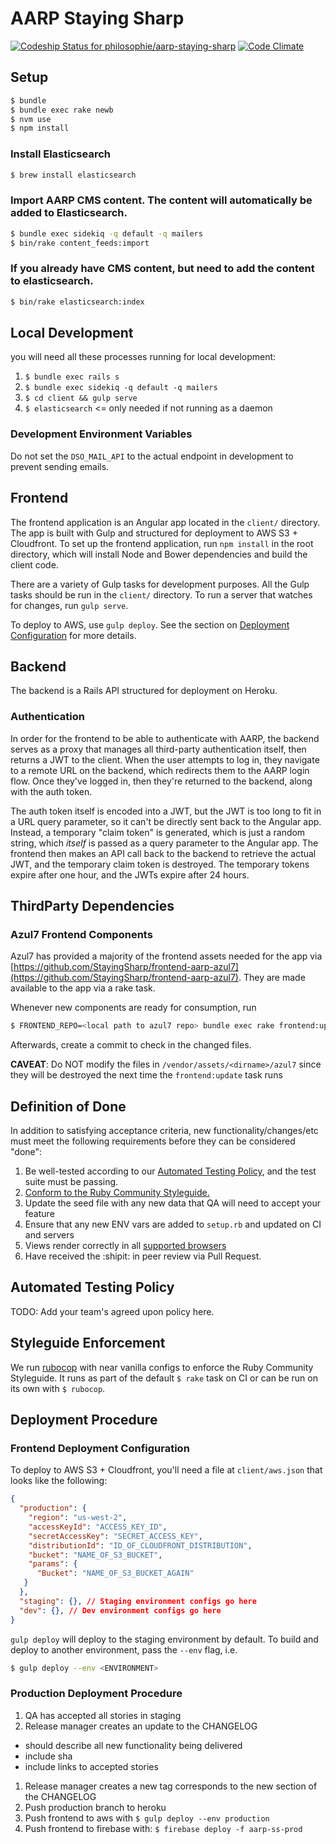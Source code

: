 # AARP Staying Sharp

[ ![Codeship Status for philosophie/aarp-staying-sharp](https://codeship.com/projects/5ea238d0-28c4-0133-e286-1ecec8ed5cc2/status?branch=master)](https://codeship.com/projects/97822)
[![Code Climate](https://codeclimate.com/repos/55d4c46de30ba0228b00a9c3/badges/9ddd857d2dd0872bb1a7/gpa.svg)](https://codeclimate.com/repos/55d4c46de30ba0228b00a9c3/feed)

## Setup

```bash
$ bundle
$ bundle exec rake newb
$ nvm use
$ npm install
```

### Install Elasticsearch
```bash
$ brew install elasticsearch
```

### Import AARP CMS content. The content will automatically be added to Elasticsearch.

```bash
$ bundle exec sidekiq -q default -q mailers
$ bin/rake content_feeds:import
```

### If you already have CMS content, but need to add the content to elasticsearch.

```bash
$ bin/rake elasticsearch:index
```

## Local Development
you will need all these processes running for local development:

1. `$ bundle exec rails s`
1. `$ bundle exec sidekiq -q default -q mailers`
1. `$ cd client && gulp serve`
1. `$ elasticsearch` <= only needed if not running as a daemon

### Development Environment Variables
Do not set the `DSO_MAIL_API` to the actual endpoint in development to prevent
sending emails.

## Frontend

The frontend application is an Angular app located in the `client/` directory. The app is built with Gulp and structured for deployment to AWS S3 + Cloudfront. To set up the frontend application, run `npm install` in the root directory, which will install Node and Bower dependencies and build the client code.

There are a variety of Gulp tasks for development purposes. All the Gulp tasks should be run in the `client/` directory. To run a server that watches for changes, run `gulp serve`.

To deploy to AWS, use `gulp deploy`. See the section on [Deployment Configuration]() for more details.

## Backend

The backend is a Rails API structured for deployment on Heroku.

### Authentication

In order for the frontend to be able to authenticate with AARP, the backend serves as a proxy that manages all third-party authentication itself, then returns a JWT to the client. When the user attempts to log in, they navigate to a remote URL on the backend, which redirects them to the AARP login flow. Once they've logged in, then they're returned to the backend, along with the auth token.

The auth token itself is encoded into a JWT, but the JWT is too long to fit in a URL query parameter, so it can't be directly sent back to the Angular app. Instead, a temporary "claim token" is generated, which is just a random string, which *itself* is passed as a query parameter to the Angular app. The frontend then makes an API call back to the backend to retrieve the actual JWT, and the temporary claim token is destroyed. The temporary tokens expire after one hour, and the JWTs expire after 24 hours.

## ThirdParty Dependencies

### Azul7 Frontend Components

Azul7 has provided a majority of the frontend assets needed for the app via
[https://github.com/StayingSharp/frontend-aarp-azul7](https://github.com/StayingSharp/frontend-aarp-azul7).
They are made available to the app via a rake task.

Whenever new components are ready for consumption, run

```sh
$ FRONTEND_REPO=<local path to azul7 repo> bundle exec rake frontend:update
```

Afterwards, create a commit to check in the changed files.

**CAVEAT**: Do NOT modify the files in `/vendor/assets/<dirname>/azul7` since
they will be destroyed the next time the `frontend:update` task runs

## Definition of Done

In addition to satisfying acceptance criteria, new functionality/changes/etc
must meet the following requirements before they can be considered "done":

1. Be well-tested according to our
   [Automated Testing Policy](#automated-testing-policy), and the test suite
   must be passing.
1. [Conform to the Ruby Community Styleguide.](#styleguide-enforcement)
1. Update the seed file with any new data that QA will need to accept your feature
1. Ensure that any new ENV vars are added to `setup.rb` and updated on CI and
   servers
1. Views render correctly in all [supported browsers](#supported-browsers)
1. Have received the :shipit: in peer review via Pull Request.

## Automated Testing Policy

TODO: Add your team's agreed upon policy here.

## Styleguide Enforcement

We run [rubocop][rubocop] with near vanilla configs to enforce the Ruby Community
Styleguide. It runs as part of the default `$ rake` task on CI or can be run on
its own with `$ rubocop`.

[rubocop]: https://github.com/bbatsov/rubocop


## Deployment Procedure
### Frontend Deployment Configuration

To deploy to AWS S3 + Cloudfront, you'll need a file at `client/aws.json` that looks like the following:

```json
{
  "production": {
    "region": "us-west-2",
    "accessKeyId": "ACCESS_KEY_ID",
    "secretAccessKey": "SECRET_ACCESS_KEY",
    "distributionId": "ID_OF_CLOUDFRONT_DISTRIBUTION",
    "bucket": "NAME_OF_S3_BUCKET",
    "params": {
      "Bucket": "NAME_OF_S3_BUCKET_AGAIN"
   }
  },
  "staging": {}, // Staging environment configs go here
  "dev": {}, // Dev environment configs go here
}
```

`gulp deploy` will deploy to the staging environment by default. To build and deploy to another environment, pass the `--env` flag, i.e.

```sh
$ gulp deploy --env <ENVIRONMENT>
```

### Production Deployment Procedure
1. QA has accepted all stories in staging
1. Release manager creates an update to the CHANGELOG
  - should describe all new functionality being delivered
  - include sha
  - include links to accepted stories
1. Release manager creates a new tag corresponds to the new section of the CHANGELOG
1. Push production branch to heroku
1. Push frontend to aws with `$ gulp deploy --env production`
1. Push frontend to firebase with: `$ firebase deploy -f aarp-ss-prod`
